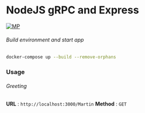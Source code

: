 # NodeJS gRPC and Express

[![MP](https://sistemaglobal.com.ar/assets/images/logoTeckelBit.png)](http://mpielvitori.github.io/)

###### Build environment and start app
```sh
docker-compose up --build --remove-orphans
```

### Usage
###### Greeting
**URL** : `http://localhost:3000/Martin`
**Method** : `GET`
